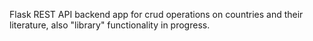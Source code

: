 
Flask REST API backend app for crud operations on countries and their literature, also "library" functionality in progress.
